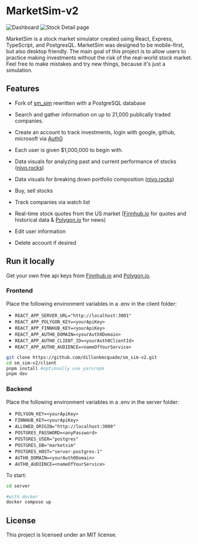# MarketSim-v2

![Dashboard](assets/dashboard.png)
![Stock Detail page](assets/stockDetails.png)

MarketSim is a stock market simulator created using React, Express, TypeScript, and PostgresQL. MarketSim was designed to be mobile-first, but also desktop friendly. The main goal of this project is to allow users to practice making investments without the risk of the real-world stock market. Feel free to make mistakes and try new things, because it's just a simulation.

## Features

- Fork of [sm_sim](https://github.com/dillonkmcquade/sm_sim) rewritten with a PostgreSQL database

- Search and gather information on up to 21,000 publically traded companies.

- Create an account to track investments, login with google, github, microsoft via [ Auth0 ](https://auth0.com)

- Each user is given $1,000,000 to begin with.

- Data visuals for analyzing past and current performance of stocks ([nivo.rocks](https://nivo.rocks))

- Data visuals for breaking down portfolio composition ([nivo.rocks](https://nivo.rocks))

- Buy, sell stocks

- Track companies via watch list

- Real-time stock quotes from the US market ([Finnhub.io](https://finnhub.io) for quotes and historical data & [Polygon.io](https://polygon.io) for news)

- Edit user information

- Delete account if desired

## Run it locally

Get your own free api keys from [Finnhub.io](https://finnhub.io) and [Polygon.io](https://polygon.io).

### Frontend

Place the following environment variables in a .env in the client folder:

- `REACT_APP_SERVER_URL="http://localhost:3001"`
- `REACT_APP_POLYGON_KEY=<yourApiKey>`
- `REACT_APP_FINNHUB_KEY=<yourApiKey>`
- `REACT_APP_AUTH0_DOMAIN=<yourAuth0Domain>`
- `REACT_APP_AUTH0_CLIENT_ID=<yourAuth0ClientId>`
- `REACT_APP_AUTH0_AUDIENCE=<nameOfYourService>`

```bash
git clone https://github.com/dillonkmcquade/sm_sim-v2.git
cd sm_sim-v2/client
pnpm install #optionally use yarn/npm
pnpm dev
```

### Backend

Place the following environment variables in a .env in the server folder:

- `POLYGON_KEY=<yourApiKey>`
- `FINNHUB_KEY=<yourApiKey>`
- `ALLOWED_ORIGIN="http://localhost:3000"`
- `POSTGRES_PASSWORD=<anyPassword>`
- `POSTGRES_USER="postgres"`
- `POSTGRES_DB="marketsim"`
- `POSTGRES_HOST="server-postgres-1"`
- `AUTH0_DOMAIN=<yourAuth0Domain>`
- `AUTH0_AUDIENCE=<nameOfYourService>`

To start:

```bash
cd server

#with docker
docker compose up
```

## License

This project is licensed under an MIT license.
